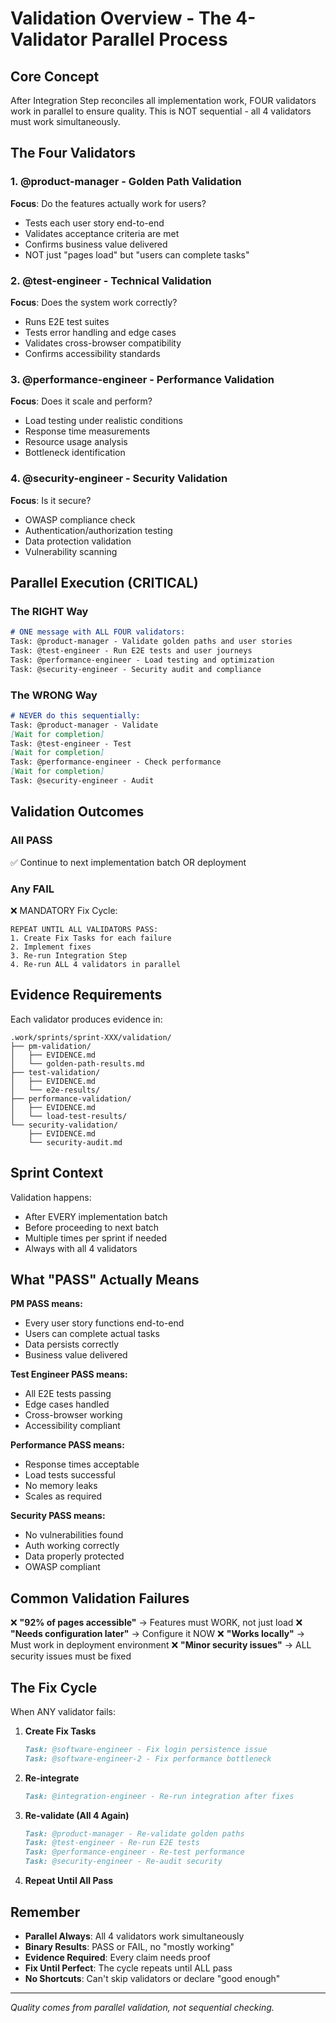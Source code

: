 # Validation Overview - The 4-Validator Parallel Process

## Core Concept
After Integration Step reconciles all implementation work, FOUR validators work in parallel to ensure quality. This is NOT sequential - all 4 validators must work simultaneously.

## The Four Validators

### 1. @product-manager - Golden Path Validation
**Focus**: Do the features actually work for users?
- Tests each user story end-to-end
- Validates acceptance criteria are met
- Confirms business value delivered
- NOT just "pages load" but "users can complete tasks"

### 2. @test-engineer - Technical Validation
**Focus**: Does the system work correctly?
- Runs E2E test suites
- Tests error handling and edge cases
- Validates cross-browser compatibility
- Confirms accessibility standards

### 3. @performance-engineer - Performance Validation
**Focus**: Does it scale and perform?
- Load testing under realistic conditions
- Response time measurements
- Resource usage analysis
- Bottleneck identification

### 4. @security-engineer - Security Validation
**Focus**: Is it secure?
- OWASP compliance check
- Authentication/authorization testing
- Data protection validation
- Vulnerability scanning

## Parallel Execution (CRITICAL)

### The RIGHT Way
```markdown
# ONE message with ALL FOUR validators:
Task: @product-manager - Validate golden paths and user stories
Task: @test-engineer - Run E2E tests and user journeys
Task: @performance-engineer - Load testing and optimization
Task: @security-engineer - Security audit and compliance
```

### The WRONG Way
```markdown
# NEVER do this sequentially:
Task: @product-manager - Validate
[Wait for completion]
Task: @test-engineer - Test
[Wait for completion]
Task: @performance-engineer - Check performance
[Wait for completion]
Task: @security-engineer - Audit
```

## Validation Outcomes

### All PASS
✅ Continue to next implementation batch OR deployment

### Any FAIL
❌ MANDATORY Fix Cycle:
```
REPEAT UNTIL ALL VALIDATORS PASS:
1. Create Fix Tasks for each failure
2. Implement fixes
3. Re-run Integration Step
4. Re-run ALL 4 validators in parallel
```

## Evidence Requirements

Each validator produces evidence in:
```
.work/sprints/sprint-XXX/validation/
├── pm-validation/
│   ├── EVIDENCE.md
│   └── golden-path-results.md
├── test-validation/
│   ├── EVIDENCE.md
│   └── e2e-results/
├── performance-validation/
│   ├── EVIDENCE.md
│   └── load-test-results/
└── security-validation/
    ├── EVIDENCE.md
    └── security-audit.md
```

## Sprint Context

Validation happens:
- After EVERY implementation batch
- Before proceeding to next batch
- Multiple times per sprint if needed
- Always with all 4 validators

## What "PASS" Actually Means

**PM PASS means:**
- Every user story functions end-to-end
- Users can complete actual tasks
- Data persists correctly
- Business value delivered

**Test Engineer PASS means:**
- All E2E tests passing
- Edge cases handled
- Cross-browser working
- Accessibility compliant

**Performance PASS means:**
- Response times acceptable
- Load tests successful
- No memory leaks
- Scales as required

**Security PASS means:**
- No vulnerabilities found
- Auth working correctly
- Data properly protected
- OWASP compliant

## Common Validation Failures

❌ **"92% of pages accessible"** → Features must WORK, not just load
❌ **"Needs configuration later"** → Configure it NOW
❌ **"Works locally"** → Must work in deployment environment
❌ **"Minor security issues"** → ALL security issues must be fixed

## The Fix Cycle

When ANY validator fails:

1. **Create Fix Tasks**
   ```markdown
   Task: @software-engineer - Fix login persistence issue
   Task: @software-engineer-2 - Fix performance bottleneck
   ```

2. **Re-integrate**
   ```markdown
   Task: @integration-engineer - Re-run integration after fixes
   ```

3. **Re-validate (All 4 Again)**
   ```markdown
   Task: @product-manager - Re-validate golden paths
   Task: @test-engineer - Re-run E2E tests
   Task: @performance-engineer - Re-test performance
   Task: @security-engineer - Re-audit security
   ```

4. **Repeat Until All Pass**

## Remember

- **Parallel Always**: All 4 validators work simultaneously
- **Binary Results**: PASS or FAIL, no "mostly working"
- **Evidence Required**: Every claim needs proof
- **Fix Until Perfect**: The cycle repeats until ALL pass
- **No Shortcuts**: Can't skip validators or declare "good enough"

---
*Quality comes from parallel validation, not sequential checking.*
